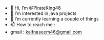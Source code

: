 - 👋 Hi, I’m @PirateKing46
- 👀 I’m interested in java projects
- 🌱 I’m currently learning a couple of things
- 📫 How to reach me :
- gmail : kaifnaseem46@gmail.com

